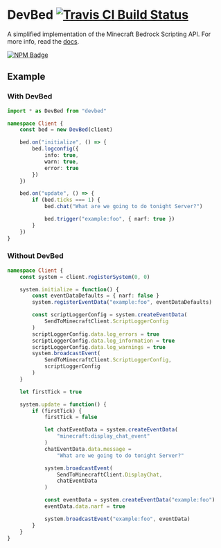 # DevBed [![Travis CI Build Status](https://img.shields.io/travis/com/Richienb/devbed/master.svg?style=for-the-badge)](https://travis-ci.com/Richienb/devbed)

A simplified implementation of the Minecraft Bedrock Scripting API. For more info, read the [docs](https://richienb.github.io/devbed).

[![NPM Badge](https://nodei.co/npm/devbed.png)](https://npmjs.com/package/devbed)

## Example

### With DevBed

```ts
import * as DevBed from "devbed"

namespace Client {
    const bed = new DevBed(client)

    bed.on("initialize", () => {
        bed.logconfig({
            info: true,
            warn: true,
            error: true
        })
    })

    bed.on("update", () => {
        if (bed.ticks === 1) {
            bed.chat("What are we going to do tonight Server?")

            bed.trigger("example:foo", { narf: true })
        }
    })
}
```

### Without DevBed

```ts
namespace Client {
    const system = client.registerSystem(0, 0)

    system.initialize = function() {
        const eventDataDefaults = { narf: false }
        system.registerEventData("example:foo", eventDataDefaults)

        const scriptLoggerConfig = system.createEventData(
            SendToMinecraftClient.ScriptLoggerConfig
        )
        scriptLoggerConfig.data.log_errors = true
        scriptLoggerConfig.data.log_information = true
        scriptLoggerConfig.data.log_warnings = true
        system.broadcastEvent(
            SendToMinecraftClient.ScriptLoggerConfig,
            scriptLoggerConfig
        )
    }

    let firstTick = true

    system.update = function() {
        if (firstTick) {
            firstTick = false

            let chatEventData = system.createEventData(
                "minecraft:display_chat_event"
            )
            chatEventData.data.message =
                "What are we going to do tonight Server?"

            system.broadcastEvent(
                SendToMinecraftClient.DisplayChat,
                chatEventData
            )

            const eventData = system.createEventData("example:foo")
            eventData.data.narf = true

            system.broadcastEvent("example:foo", eventData)
        }
    }
}
```
